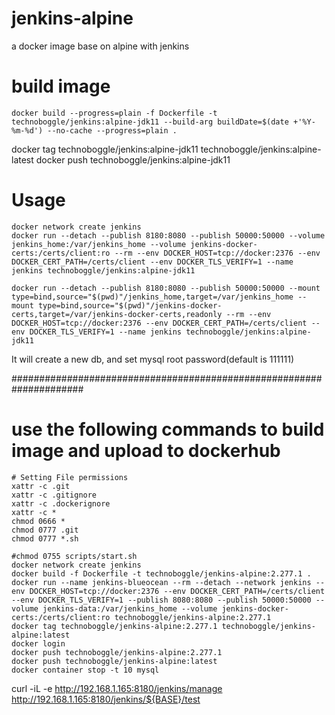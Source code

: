 # jenkins-alpine
a docker image base on alpine with jenkins

# build image
```
docker build --progress=plain -f Dockerfile -t technoboggle/jenkins:alpine-jdk11 --build-arg buildDate=$(date +'%Y-%m-%d') --no-cache --progress=plain . 
```

docker tag technoboggle/jenkins:alpine-jdk11 technoboggle/jenkins:alpine-latest
docker push technoboggle/jenkins:alpine-jdk11



# Usage
```
docker network create jenkins
docker run --detach --publish 8180:8080 --publish 50000:50000 --volume jenkins_home:/var/jenkins_home --volume jenkins-docker-certs:/certs/client:ro --rm --env DOCKER_HOST=tcp://docker:2376 --env DOCKER_CERT_PATH=/certs/client --env DOCKER_TLS_VERIFY=1 --name jenkins technoboggle/jenkins:alpine-jdk11

docker run --detach --publish 8180:8080 --publish 50000:50000 --mount type=bind,source="$(pwd)"/jenkins_home,target=/var/jenkins_home --mount type=bind,source="$(pwd)"/jenkins-docker-certs,target=/var/jenkins-docker-certs,readonly --rm --env DOCKER_HOST=tcp://docker:2376 --env DOCKER_CERT_PATH=/certs/client --env DOCKER_TLS_VERIFY=1 --name jenkins technoboggle/jenkins:alpine-jdk11

```

It will create a new db, and set mysql root password(default is 111111)

#####################################################################
# use the following commands to build image and upload to dockerhub
```
# Setting File permissions
xattr -c .git
xattr -c .gitignore
xattr -c .dockerignore
xattr -c *
chmod 0666 *
chmod 0777 .git
chmod 0777 *.sh

#chmod 0755 scripts/start.sh
docker network create jenkins
docker build -f Dockerfile -t technoboggle/jenkins-alpine:2.277.1 .
docker run --name jenkins-blueocean --rm --detach --network jenkins --env DOCKER_HOST=tcp://docker:2376 --env DOCKER_CERT_PATH=/certs/client --env DOCKER_TLS_VERIFY=1 --publish 8080:8080 --publish 50000:50000 --volume jenkins-data:/var/jenkins_home --volume jenkins-docker-certs:/certs/client:ro technoboggle/jenkins-alpine:2.277.1
docker tag technoboggle/jenkins-alpine:2.277.1 technoboggle/jenkins-alpine:latest
docker login
docker push technoboggle/jenkins-alpine:2.277.1
docker push technoboggle/jenkins-alpine:latest
docker container stop -t 10 mysql
```
curl -iL -e http://192.168.1.165:8180/jenkins/manage \
            http://192.168.1.165:8180/jenkins/${BASE}/test